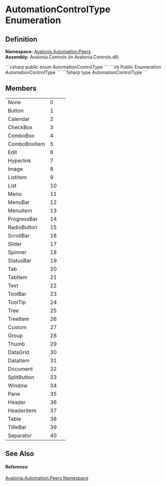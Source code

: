 # AutomationControlType Enumeration




## Definition
**Namespace:** <a href="N_Avalonia_Automation_Peers">Avalonia.Automation.Peers</a>  
**Assembly:** Avalonia.Controls (in Avalonia.Controls.dll)

<Tabs groupId="api-code-preview">
<TabItem value="csharp" label="C#">
```csharp
public enum AutomationControlType
```
</TabItem>
<TabItem value="vb" label="VB">
```vb
Public Enumeration AutomationControlType
```
</TabItem>
<TabItem value="fsharp" label="F#">
```fsharp
type AutomationControlType
```
</TabItem>
</Tabs>



## Members
<table>
<tr>
<td>None</td>
<td>0</td>
<td> </td>
</tr>
<tr>
<td>Button</td>
<td>1</td>
<td> </td>
</tr>
<tr>
<td>Calendar</td>
<td>2</td>
<td> </td>
</tr>
<tr>
<td>CheckBox</td>
<td>3</td>
<td> </td>
</tr>
<tr>
<td>ComboBox</td>
<td>4</td>
<td> </td>
</tr>
<tr>
<td>ComboBoxItem</td>
<td>5</td>
<td> </td>
</tr>
<tr>
<td>Edit</td>
<td>6</td>
<td> </td>
</tr>
<tr>
<td>Hyperlink</td>
<td>7</td>
<td> </td>
</tr>
<tr>
<td>Image</td>
<td>8</td>
<td> </td>
</tr>
<tr>
<td>ListItem</td>
<td>9</td>
<td> </td>
</tr>
<tr>
<td>List</td>
<td>10</td>
<td> </td>
</tr>
<tr>
<td>Menu</td>
<td>11</td>
<td> </td>
</tr>
<tr>
<td>MenuBar</td>
<td>12</td>
<td> </td>
</tr>
<tr>
<td>MenuItem</td>
<td>13</td>
<td> </td>
</tr>
<tr>
<td>ProgressBar</td>
<td>14</td>
<td> </td>
</tr>
<tr>
<td>RadioButton</td>
<td>15</td>
<td> </td>
</tr>
<tr>
<td>ScrollBar</td>
<td>16</td>
<td> </td>
</tr>
<tr>
<td>Slider</td>
<td>17</td>
<td> </td>
</tr>
<tr>
<td>Spinner</td>
<td>18</td>
<td> </td>
</tr>
<tr>
<td>StatusBar</td>
<td>19</td>
<td> </td>
</tr>
<tr>
<td>Tab</td>
<td>20</td>
<td> </td>
</tr>
<tr>
<td>TabItem</td>
<td>21</td>
<td> </td>
</tr>
<tr>
<td>Text</td>
<td>22</td>
<td> </td>
</tr>
<tr>
<td>ToolBar</td>
<td>23</td>
<td> </td>
</tr>
<tr>
<td>ToolTip</td>
<td>24</td>
<td> </td>
</tr>
<tr>
<td>Tree</td>
<td>25</td>
<td> </td>
</tr>
<tr>
<td>TreeItem</td>
<td>26</td>
<td> </td>
</tr>
<tr>
<td>Custom</td>
<td>27</td>
<td> </td>
</tr>
<tr>
<td>Group</td>
<td>28</td>
<td> </td>
</tr>
<tr>
<td>Thumb</td>
<td>29</td>
<td> </td>
</tr>
<tr>
<td>DataGrid</td>
<td>30</td>
<td> </td>
</tr>
<tr>
<td>DataItem</td>
<td>31</td>
<td> </td>
</tr>
<tr>
<td>Document</td>
<td>32</td>
<td> </td>
</tr>
<tr>
<td>SplitButton</td>
<td>33</td>
<td> </td>
</tr>
<tr>
<td>Window</td>
<td>34</td>
<td> </td>
</tr>
<tr>
<td>Pane</td>
<td>35</td>
<td> </td>
</tr>
<tr>
<td>Header</td>
<td>36</td>
<td> </td>
</tr>
<tr>
<td>HeaderItem</td>
<td>37</td>
<td> </td>
</tr>
<tr>
<td>Table</td>
<td>38</td>
<td> </td>
</tr>
<tr>
<td>TitleBar</td>
<td>39</td>
<td> </td>
</tr>
<tr>
<td>Separator</td>
<td>40</td>
<td> </td>
</tr>
</table>

## See Also


#### Reference
<a href="N_Avalonia_Automation_Peers">Avalonia.Automation.Peers Namespace</a>  

